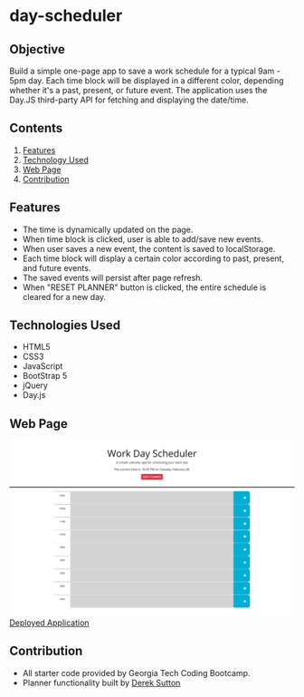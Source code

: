 # day-scheduler

## Objective
Build a simple one-page app to save a work schedule for a typical 9am - 5pm day. Each time block will be displayed in a different color, depending whether it's a past, present, or future event. The application uses the Day.JS third-party API for fetching and displaying the date/time.

## Contents
1. [Features](#features)
2. [Technology Used](#technology-used)
3. [Web Page](#web-page)
4. [Contribution](#contribution)

## Features
* The time is dynamically updated on the page.
* When time block is clicked, user is able to add/save new events.
* When user saves a new event, the content is saved to localStorage.
* Each time block will display a certain color according to past, present, and future events.
* The saved events will persist after page refresh.
* When "RESET PLANNER" button is clicked, the entire schedule is cleared for a new day.

## Technologies Used
* HTML5
* CSS3
* JavaScript
* BootStrap 5
* jQuery
* Day.js

## Web Page
![Day Scheduler](./assets/deployed-page.png)
[Deployed Application](https://dereksutton.github.io/day-scheduler/)

## Contribution
* All starter code provided by Georgia Tech Coding Bootcamp.
* Planner functionality built by [Derek Sutton](https://github.com/dereksutton)
